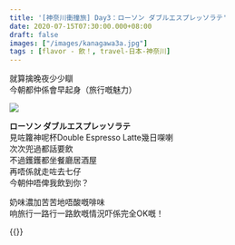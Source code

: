 ```yaml
---
title: '[神奈川衝撞旅] Day3：ローソン ダブルエスプレッソラテ'
date: 2020-07-15T07:30:00.000+08:00
draft: false
images: ["/images/kanagawa3a.jpg"]
tags : [flavor - 飲！, travel-日本-神奈川]
---
```


就算擒晚夜少少瞓  
今朝都仲係會早起身（旅行嘅魅力）  

![](/images/kanagawa3a.jpg)

**ローソン ダブルエスプレッソラテ**  
見咗籮神呢杯Double Espresso Latte幾日㗎喇  
次次兜過都話要飲  
不過鑊鑊都坐餐廳居酒屋  
再唔係就走咗去七仔  
今朝仲唔俾我飲到你？  

奶味濃加苦苦地唔酸嘅啡味  
响旅行一路行一路飲嘅情況吓係完全OK嘅！  

{{<kanagawa>}}
